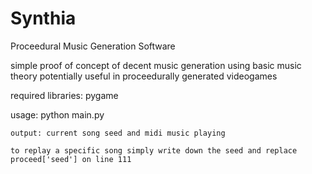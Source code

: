 # Synthia
 Proceedural Music Generation Software

simple proof of concept of decent music generation using basic music theory
potentially useful in proceedurally generated videogames


required libraries:
	pygame

usage:
	python main.py

	output: current song seed and midi music playing

	to replay a specific song simply write down the seed and replace proceed['seed'] on line 111